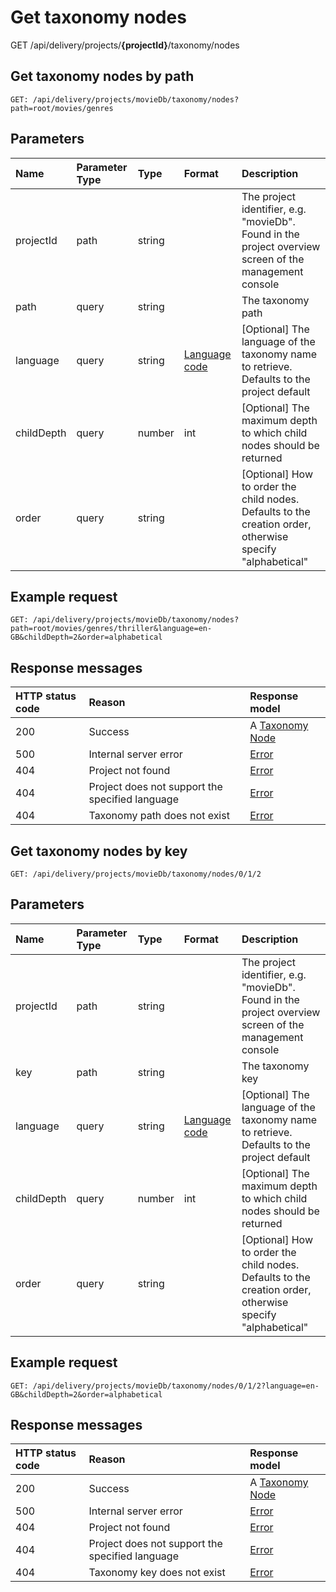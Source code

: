 # Get taxonomy nodes

<span class="label label--get">GET</span> /api/delivery/projects/**{projectId}**/taxonomy/nodes

## Get taxonomy nodes by path

```http
GET: /api/delivery/projects/movieDb/taxonomy/nodes?path=root/movies/genres
```

## Parameters

| Name | Parameter Type | Type | Format | Description |
| :------- | :--------- |  :--- | :----- | :--------- |
| projectId | path | string | | The project identifier, e.g. "movieDb". Found in the project overview screen of the management console |
| path | query | string |  | The taxonomy path |
| language | query | string | [Language code](/localization.md) | [Optional] The language of the taxonomy name to retrieve. Defaults to the project default |
| childDepth | query | number | int | [Optional] The maximum depth to which child nodes should be returned |
| order | query |  string | | [Optional] How to order the child nodes. Defaults to the creation order, otherwise specify "alphabetical" |

## Example request

```http
GET: /api/delivery/projects/movieDb/taxonomy/nodes?path=root/movies/genres/thriller&language=en-GB&childDepth=2&order=alphabetical
```

## Response messages

| HTTP status code | Reason | Response model |
|:-|:-|:-|
| 200 | Success | A [Taxonomy Node](/model/taxonomy-node.md) |
| 500 | Internal server error | [Error](/key-concepts/errors.md) |
| 404 | Project not found | [Error](/key-concepts/errors.md) |
| 404 | Project does not support the specified language | [Error](/key-concepts/errors.md) |
| 404 | Taxonomy path does not exist | [Error](/key-concepts/errors.md) |


## Get taxonomy nodes by key

```http
GET: /api/delivery/projects/movieDb/taxonomy/nodes/0/1/2
```

## Parameters

| Name | Parameter Type | Type | Format | Description |
| :------- | :-------|  :--- | :----- | :------------ |
| projectId | path | string | | The project identifier, e.g. "movieDb". Found in the project overview screen of the management console |
| key | path | string |  | The taxonomy key |
| language | query | string | [Language code](/localization.md) | [Optional] The language of the taxonomy name to retrieve. Defaults to the project default |
| childDepth | query | number | int | [Optional] The maximum depth to which child nodes should be returned |
| order | query |  string | | [Optional] How to order the child nodes. Defaults to the creation order, otherwise specify "alphabetical" |


## Example request

```http
GET: /api/delivery/projects/movieDb/taxonomy/nodes/0/1/2?language=en-GB&childDepth=2&order=alphabetical
```

## Response messages

| HTTP status code | Reason | Response model |
|:-|:-|:-|
| 200 | Success | A [Taxonomy Node](/model/taxonomy-node.md) |
| 500 | Internal server error | [Error](/key-concepts/errors.md) |
| 404 | Project not found | [Error](/key-concepts/errors.md) |
| 404 | Project does not support the specified language | [Error](/key-concepts/errors.md) |
| 404 | Taxonomy key does not exist | [Error](/key-concepts/errors.md) |
